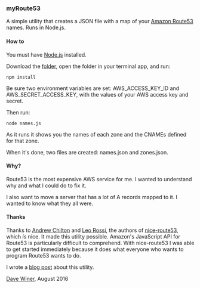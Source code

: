 ### myRoute53

A simple utility that creates a JSON file with a map of your <a href="https://en.wikipedia.org/wiki/Amazon_Route_53">Amazon Route53</a> names. Runs in Node.js.

#### How to

You must have <a href="https://nodejs.org/en/download/">Node.js</a> installed.

Download the <a href="https://github.com/scripting/myRoute53/archive/master.zip">folder</a>, open the folder in your terminal app, and run:

<code>npm install</code>

Be sure two environment variables are set: AWS_ACCESS_KEY_ID and AWS_SECRET_ACCESS_KEY, with the values of your AWS access key and secret.

Then run:

<code>node names.js</code>

As it runs it shows you the names of each zone and the CNAMEs defined for that zone. 

When it's done, two files are created: names.json and zones.json.

#### Why?

Route53 is the most expensive AWS service for me. I wanted to understand why and what I could do to fix it.

I also want to move a server that has a lot of A records mapped to it. I wanted to know what they all were. 

#### Thanks

Thanks to <a href="https://github.com/chilts/">Andrew Chilton</a> and <a href="https://github.com/leorossi">Leo Rossi</a>, the authors of <a href="https://github.com/chilts/nice-route53">nice-route53</a>, which <i>is</i> nice. It made this utility possible. Amazon's JavaScript API for Route53 is particularly difficult to comprehend. With nice-route53 I was able to get started immediately because it does what everyone who wants to program Route53 wants to do. 

I wrote a <a href="http://scripting.com/2016/08/08/makingAmazonsDnsApiSimple.html">blog post</a> about this utility. 

<a href="http://davewiner.com/">Dave Winer</a>, August 2016 

